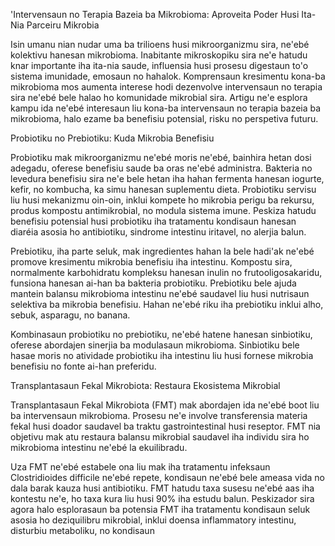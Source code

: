 'Intervensaun no Terapia Bazeia ba Mikrobioma: Aproveita Poder Husi Ita-Nia Parceiru Mikrobia

Isin umanu nian nudar uma ba trilioens husi mikroorganizmu sira, ne'ebé kolektivu hanesan mikrobioma. Inabitante mikroskopiku sira ne'e hatudu knar importante iha ita-nia saude, influensia husi prosesu digestaun to'o sistema imunidade, emosaun no hahalok. Komprensaun kresimentu kona-ba mikrobioma mos aumenta interese hodi dezenvolve intervensaun no terapia sira ne'ebé bele halao ho komunidade mikrobial sira. Artigu ne'e esplora kampu ida ne'ebé interesaun liu kona-ba intervensaun no terapia bazeia ba mikrobioma, halo ezame ba benefisiu potensial, risku no perspetiva futuru.

Probiotiku no Prebiotiku: Kuda Mikrobia Benefisiu

Probiotiku mak mikroorganizmu ne'ebé moris ne'ebé, bainhira hetan dosi adegadu, oferese benefisiu saude ba oras ne'ebé administra. Bakteria no levedura benefisiu sira ne'e bele hetan iha hahan fermenta hanesan iogurte, kefir, no kombucha, ka simu hanesan suplementu dieta. Probiotiku servisu liu husi mekanizmu oin-oin, inklui kompete ho mikrobia perigu ba rekursu, produs kompostu antimikrobial, no modula sistema imune. Peskiza hatudu benefisiu potensial husi probiotiku iha tratamentu kondisaun hanesan diaréia asosia ho antibiotiku, sindrome intestinu iritavel, no alerjia balun.

Prebiotiku, iha parte seluk, mak ingredientes hahan la bele hadi'ak ne'ebé promove kresimentu mikrobia benefisiu iha intestinu. Kompostu sira, normalmente karbohidratu kompleksu hanesan inulin no frutooligosakaridu, funsiona hanesan ai-han ba bakteria probiotiku. Prebiotiku bele ajuda mantein balansu mikrobioma intestinu ne'ebé saudavel liu husi nutrisaun selektiva ba mikrobia benefisiu. Hahan ne'ebé riku iha prebiotiku inklui alho, sebuk, asparagu, no banana.

Kombinasaun probiotiku no prebiotiku, ne'ebé hatene hanesan sinbiotiku, oferese abordajen sinerjia ba modulasaun mikrobioma. Sinbiotiku bele hasae moris no atividade probiotiku iha intestinu liu husi fornese mikrobia benefisiu no fonte ai-han preferidu.

Transplantasaun Fekal Mikrobiota: Restaura Ekosistema Mikrobial

Transplantasaun Fekal Mikrobiota (FMT) mak abordajen ida ne'ebé boot liu ba intervensaun mikrobioma. Prosesu ne'e involve transferensia materia fekal husi doador saudavel ba traktu gastrointestinal husi reseptor. FMT nia objetivu mak atu restaura balansu mikrobial saudavel iha individu sira ho mikrobioma intestinu ne'ebé la ekuilibradu.

Uza FMT ne'ebé estabele ona liu mak iha tratamentu infeksaun Clostridioides difficile ne'ebé repete, kondisaun ne'ebé bele ameasa vida no dala barak kauza husi antibiotiku. FMT hatudu taxa susesu ne'ebé aas iha kontestu ne'e, ho taxa kura liu husi 90% iha estudu balun. Peskizador sira agora halo esplorasaun ba potensia FMT iha tratamentu kondisaun seluk asosia ho deziquilibru mikrobial, inklui doensa inflammatory intestinu, disturbiu metaboliku, no kondisaun